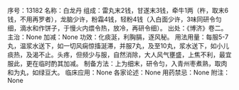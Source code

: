 序号：13182
名称：白龙丹
组成：雷丸末2钱，甘遂末3钱，牵牛1两（杵，取末6钱，不用再罗者），龙脑少许，粉霜4钱，轻粉4钱（入白面少许，3味同研令匀细，滴水和作饼子，于慢火内煨令热，放冷，再研令细）。
出处：《博济》卷二。
主治：None
加减：None
功效：化痰涎，利胸膈，逐风秘。
用法用量：每服5-7丸，温浆水送下，如一切风痫惊搐涎滞，并服7丸，及至10丸，浆水送下，如小儿痰热，及渴不止。头疼，但频少与服，自然消除，大人风气壅盛，上焦不利，最宜服此，更在临时酌其加减。
制备方法：上为细末，研令匀，入青州枣煮熟，取肉和为丸，如绿豆大。
临床应用：None
各家论述：None
用药禁忌：None
附注：None
